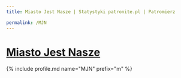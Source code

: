 ```yaml
---
title: Miasto Jest Nasze | Statystyki patronite.pl | Patromierz

permalink: /MJN
---
```


# [Miasto Jest Nasze](https://patronite.pl/MJN)

{% include profile.md name="MJN" prefix="m" %}
